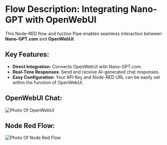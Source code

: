 # Flow Description: Integrating Nano-GPT with OpenWebUI

This Node-RED flow and fuction Pipe enables seamless interaction between **Nano-GPT.com** and **OpenWebUI**.

## Key Features:
- **Direct Integration**: Connects OpenWebUI with Nano-GPT.com.
- **Real-Time Responses**: Send and receive AI-generated chat responses.
- **Easy Configuration**: Your API Key and Node-RED URL can be easily set within the function of OpenWebUI.
  
## OpenWebUI Chat:
![Photo Of OpenWebUI](https://raw.githubusercontent.com/Orciotrox/NodeRed-Nano-GPT.com-OpenWebUI/main/OpenWebui-NodeRed-NanoGPT.png)

## Node Red Flow:
![Photo Of Node Red Flow](https://raw.githubusercontent.com/Orciotrox/NodeRed-Nano-GPT.com-OpenWebUI/main/OpenWebui-NodeRed-NanoGPT-Flow.png)
